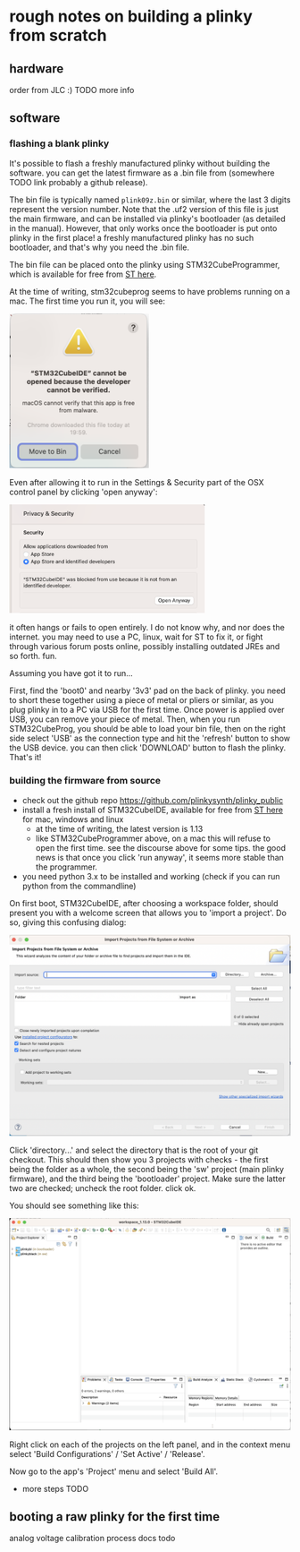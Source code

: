 # rough notes on building a plinky from scratch

## hardware

order from JLC :)
TODO more info

## software

### flashing a blank plinky
It's possible to flash a freshly manufactured plinky without building the software. you can get the latest firmware as a .bin file from (somewhere TODO link probably a github release). 

The bin file is typically named `plink09z.bin` or similar, where the last 3 digits represent the version number. Note that the .uf2 version of this file is just the main firmware, and can be installed via plinky's bootloader (as detailed in the manual). However, that only works once the bootloader is put onto plinky in the first place! a freshly manufactured plinky has no such bootloader, and that's why you need the .bin file. 

The bin file can be placed onto the plinky using STM32CubeProgrammer, which is available for free from [ST here](https://www.st.com/en/development-tools/stm32cubeprog.html). 

At the time of writing, stm32cubeprog seems to have problems running on a mac. The first time you run it, you will see:

<img src="imgs/macsarecrap1.png" width="250">

Even after allowing it to run in the Settings & Security part of the OSX control panel by clicking 'open anyway':

<img src="imgs/macsarecrap2.png" width="350">

it often hangs or fails to open entirely. I do not know why, and nor does the internet. you may need to use a PC, linux, wait for ST to fix it, or fight through various forum posts online, possibly installing outdated JREs and so forth. fun. 

Assuming you have got it to run...

First, find the 'boot0' and nearby '3v3' pad on the back of plinky. you need to short these together using a piece of metal or pliers or similar, as you plug plinky in to a PC via USB for the first time. Once power is applied over USB, you can remove your piece of metal. Then, when you run STM32CubeProg, you should be able to load your bin file, then on the right side select 'USB' as the connection type and hit the 'refresh' button to show the USB device. you can then click 'DOWNLOAD' button to flash the plinky. That's it!

### building the firmware from source

* check out the github repo https://github.com/plinkysynth/plinky_public 
* install a fresh install of STM32CubeIDE, available for free from [ST here](https://www.st.com/en/development-tools/stm32cubeide.html) for mac, windows and linux
    * at the time of writing, the latest version is 1.13
    * like STM32CubeProgrammer above, on a mac this will refuse to open the first time. see the discourse above for some tips. the good news is that once you click 'run anyway', it seems more stable than the programmer. 
* you need python 3.x to be installed and working (check if you can run python from the commandline)

On first boot, STM32CubeIDE, after choosing a workspace folder, should present you with a welcome screen that allows you to 'import a project'. Do so, giving this confusing dialog:

<img src="imgs/importdialog.png">

Click 'directory...' and select the directory that is the root of your git checkout. This should then show you 3 projects with checks - the first being the folder as a whole, the second being the 'sw' project (main plinky firmware), and the third being the 'bootloader' project. Make sure the latter two are checked; uncheck the root folder. click ok.

You should see something like this:

<img src="imgs/project.png">

Right click on each of the projects on the left panel, and in the context menu select 'Build Configurations' / 'Set Active' / 'Release'.

Now go to the app's 'Project' menu and select 'Build All'.




* more steps TODO

## booting a raw plinky for the first time

analog voltage calibration process docs todo
